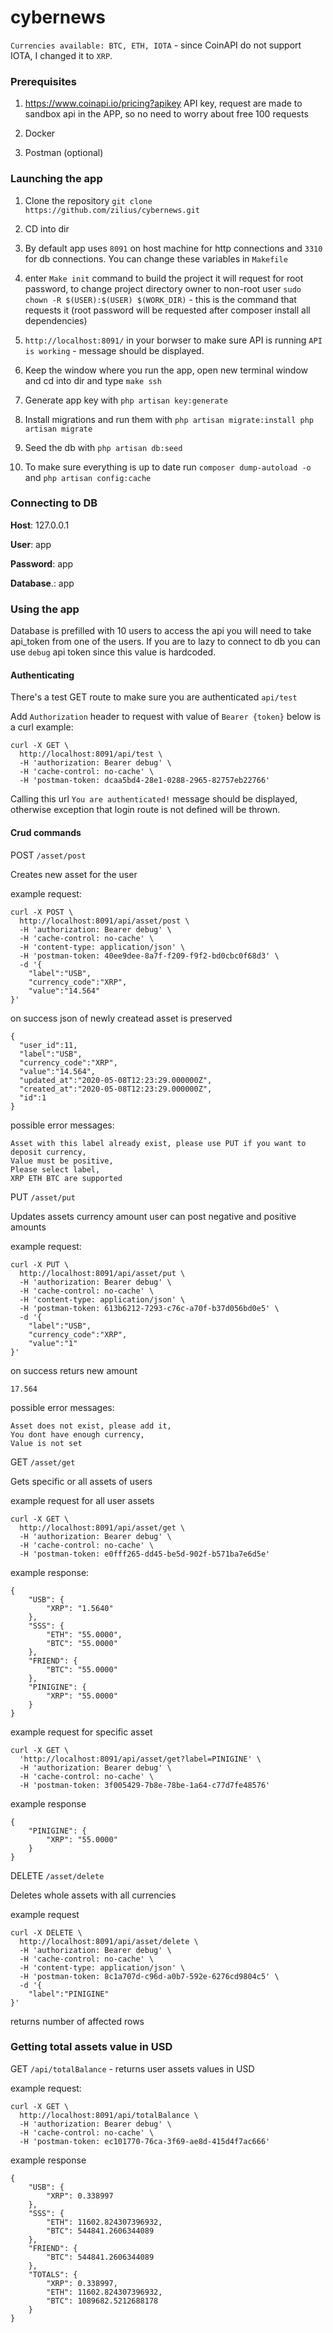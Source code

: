 # cybernews

`Currencies available: BTC, ETH, IOTA` - since CoinAPI do not support IOTA, I changed it to `XRP`.

<h3>Prerequisites</h3>


1. https://www.coinapi.io/pricing?apikey API key, request are made to sandbox api in the APP, so no need to worry about free 100 requests

2. Docker

3. Postman (optional)


<h3>Launching the app</h3>

1. Clone the repository `git clone https://github.com/zilius/cybernews.git`

2. CD into dir

3. By default app uses `8091` on host machine for http connections and `3310` for db connections. You can change these variables in `Makefile`

4. enter `Make init` command to build the project it will request for root password, to change project directory owner to non-root user `sudo chown -R $(USER):$(USER) $(WORK_DIR)` - this is the command that requests it (root password will be requested after composer install all dependencies)

5. `http://localhost:8091/` in your borwser to make sure API is running `API is working` - message should be displayed.

6. Keep the window where you run the app, open new terminal window and cd into dir and type `make ssh`

7. Generate app key with `php artisan key:generate`

8. Install migrations and run them with `php artisan migrate:install php artisan migrate`

9. Seed the db with `php artisan db:seed`

10. To make sure everything is up to date run `composer dump-autoload -o` and `php artisan config:cache`

<h3>Connecting to DB</h3>

<b>Host</b>: 127.0.0.1

<b>User</b>: app

<b>Password</b>: app

<b>Database</b>.: app


<h3> Using the app </h3>

Database is prefilled with 10 users to access the api you will need to take api_token from one of the users. If you are to lazy to connect to db you can use `debug` api token since this value is hardcoded.

<h4>Authenticating</h4>

There's a test GET route to make sure you are authenticated `api/test`

Add `Authorization` header to request with value of `Bearer {token}` below is a curl example:

```
curl -X GET \
  http://localhost:8091/api/test \
  -H 'authorization: Bearer debug' \
  -H 'cache-control: no-cache' \
  -H 'postman-token: dcaa5bd4-28e1-0288-2965-82757eb22766'
```

Calling this url `You are authenticated!` message should be displayed, otherwise exception that login route is not defined will be thrown.

<h4>Crud commands</h4>

POST `/asset/post`

Creates new asset for the user

example request: 

```
curl -X POST \
  http://localhost:8091/api/asset/post \
  -H 'authorization: Bearer debug' \
  -H 'cache-control: no-cache' \
  -H 'content-type: application/json' \
  -H 'postman-token: 40ee9dee-8a7f-f209-f9f2-bd0cbc0f68d3' \
  -d '{
	"label":"USB",
	"currency_code":"XRP",
	"value":"14.564"
}'
```

on success json of newly createad asset is preserved


```
{
  "user_id":11,
  "label":"USB",
  "currency_code":"XRP",
  "value":"14.564",
  "updated_at":"2020-05-08T12:23:29.000000Z",
  "created_at":"2020-05-08T12:23:29.000000Z",
  "id":1
}
```

possible error messages:

```
Asset with this label already exist, please use PUT if you want to deposit currency,
Value must be positive,
Please select label,
XRP ETH BTC are supported

```



PUT `/asset/put`

Updates assets currency amount user can post negative and positive amounts

example request:

```
curl -X PUT \
  http://localhost:8091/api/asset/put \
  -H 'authorization: Bearer debug' \
  -H 'cache-control: no-cache' \
  -H 'content-type: application/json' \
  -H 'postman-token: 613b6212-7293-c76c-a70f-b37d056bd0e5' \
  -d '{
	"label":"USB",
	"currency_code":"XRP",
	"value":"1"
}'
```
on success returs new amount

```
17.564
```

possible error messages:

```
Asset does not exist, please add it,
You dont have enough currency,
Value is not set
```


GET `/asset/get`

Gets specific or all assets of users

example request for all user assets

```
curl -X GET \
  http://localhost:8091/api/asset/get \
  -H 'authorization: Bearer debug' \
  -H 'cache-control: no-cache' \
  -H 'postman-token: e0fff265-dd45-be5d-902f-b571ba7e6d5e'
```

example response:

```
{
    "USB": {
        "XRP": "1.5640"
    },
    "SSS": {
        "ETH": "55.0000",
        "BTC": "55.0000"
    },
    "FRIEND": {
        "BTC": "55.0000"
    },
    "PINIGINE": {
        "XRP": "55.0000"
    }
}
```

example request for specific asset 

```
curl -X GET \
  'http://localhost:8091/api/asset/get?label=PINIGINE' \
  -H 'authorization: Bearer debug' \
  -H 'cache-control: no-cache' \
  -H 'postman-token: 3f005429-7b8e-78be-1a64-c77d7fe48576'
```

example response

```
{
    "PINIGINE": {
        "XRP": "55.0000"
    }
}
```


DELETE `/asset/delete`

Deletes whole assets with all currencies

example request 

```
curl -X DELETE \
  http://localhost:8091/api/asset/delete \
  -H 'authorization: Bearer debug' \
  -H 'cache-control: no-cache' \
  -H 'content-type: application/json' \
  -H 'postman-token: 8c1a707d-c96d-a0b7-592e-6276cd9804c5' \
  -d '{
	"label":"PINIGINE"
}'
```

returns number of affected rows


<h3>Getting total assets value in USD</h3>

GET `/api/totalBalance` - returns user assets values in USD

example request:

```
curl -X GET \
  http://localhost:8091/api/totalBalance \
  -H 'authorization: Bearer debug' \
  -H 'cache-control: no-cache' \
  -H 'postman-token: ec101770-76ca-3f69-ae8d-415d4f7ac666'
```

example response

```
{
    "USB": {
        "XRP": 0.338997
    },
    "SSS": {
        "ETH": 11602.824307396932,
        "BTC": 544841.2606344089
    },
    "FRIEND": {
        "BTC": 544841.2606344089
    },
    "TOTALS": {
        "XRP": 0.338997,
        "ETH": 11602.824307396932,
        "BTC": 1089682.5212688178
    }
}
```





